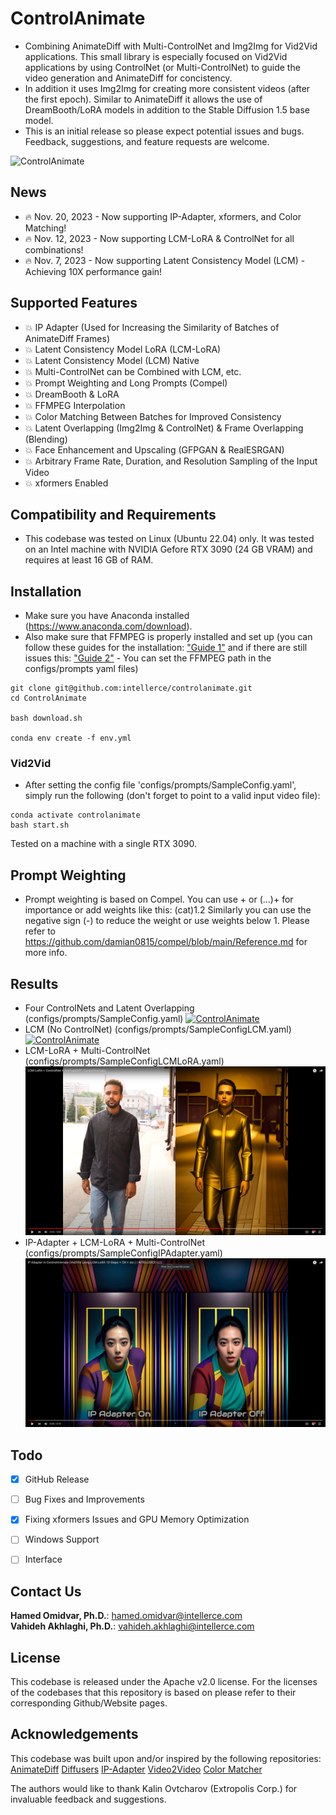# ControlAnimate

- Combining AnimateDiff with Multi-ControlNet and Img2Img for Vid2Vid applications.
This small library is especially focused on Vid2Vid applications by using ControlNet (or Multi-ControlNet) to guide the video generation and AnimateDiff for concistency.
- In addition it uses Img2Img for creating more consistent videos (after the first epoch).
Similar to AnimateDiff it allows the use of DreamBooth/LoRA models in addition to the Stable Diffusion 1.5 base model. 
- This is an initial release so please expect potential issues and bugs. Feedback, suggestions, and feature requests are welcome.

![ControlAnimate](./readme/fig1_wlogo.png?raw=true "ControlAnimate")


## News

- :fire: Nov. 20, 2023 - Now supporting IP-Adapter, xformers, and Color Matching!
- :fire: Nov. 12, 2023 - Now supporting LCM-LoRA & ControlNet for all combinations!
- :fire: Nov. 7, 2023 - Now supporting Latent Consistency Model (LCM) - Achieving 10X performance gain!



## Supported Features

- :boom: IP Adapter (Used for Increasing the Similarity of Batches of AnimateDiff Frames)
- :boom: Latent Consistency Model LoRA (LCM-LoRA)
- :boom: Latent Consistency Model (LCM) Native
- :boom: Multi-ControlNet can be Combined with LCM, etc.
- :boom: Prompt Weighting and Long Prompts (Compel)
- :boom: DreamBooth & LoRA
- :boom: FFMPEG Interpolation
- :boom: Color Matching Between Batches for Improved Consistency
- :boom: Latent Overlapping (Img2Img & ControlNet) & Frame Overlapping (Blending)
- :boom: Face Enhancement and Upscaling (GFPGAN & RealESRGAN)
- :boom: Arbitrary Frame Rate, Duration, and Resolution Sampling of the Input Video
- :boom: xformers Enabled



## Compatibility and Requirements
- This codebase was tested on Linux (Ubuntu 22.04) only.
It was tested on an Intel machine with NVIDIA Gefore RTX 3090 (24 GB VRAM) and requires at least 16 GB of RAM.

## Installation
- Make sure you have Anaconda installed (https://www.anaconda.com/download).
- Also make sure that FFMPEG is properly installed and set up (you can follow these guides for the installation: 
["Guide 1"](https://ubuntuhandbook.org/index.php/2023/03/ffmpeg-6-0-released-how-to-install-in-ubuntu-22-04-20-04/safest-way-to-install-latest-stable-ffmpeg-4-3-on-ubuntu-20-04-ppa-not-wor) and if there are still issues this: 
["Guide 2"](https://community.wolfram.com/groups/-/m/t/2188963) - You can set the FFMPEG path in the configs/prompts yaml files)

```
git clone git@github.com:intellerce/controlanimate.git
cd ControlAnimate

bash download.sh

conda env create -f env.yml
```

### Vid2Vid
- After setting the config file 'configs/prompts/SampleConfig.yaml', simply run the following (don't forget to point to a valid input video file):
```
conda activate controlanimate
bash start.sh
```
Tested on a machine with a single RTX 3090.

## Prompt Weighting
- Prompt weighting is based on Compel. You can use + or (...)+ for importance or add weights like this: (cat)1.2
Similarly you can use the negative sign (-) to reduce the weight or use weights below 1.
Please refer to https://github.com/damian0815/compel/blob/main/Reference.md for more info.

## Results
- Four ControlNets and Latent Overlapping (configs/prompts/SampleConfig.yaml)
[![ControlAnimate](./readme/result1.jpg?raw=true)](https://youtu.be/i2YFW2JSGQU "ControlAnimate")
- LCM (No ControlNet) (configs/prompts/SampleConfigLCM.yaml)
[![ControlAnimate](./readme/result_lcm.jpg?raw=true)](https://youtu.be/4xAlnOzsj3o "ControlAnimate")
- LCM-LoRA + Multi-ControlNet (configs/prompts/SampleConfigLCMLoRA.yaml)
[![ControlAnimate](./readme/lcmlora.jpg?raw=true)](https://youtu.be/bsK3NuOC5z8 "ControlAnimate")
- IP-Adapter + LCM-LoRA + Multi-ControlNet (configs/prompts/SampleConfigIPAdapter.yaml)
[![ControlAnimate](./readme/ip_adapter.jpg?raw=true)](https://youtu.be/bhDw-2KesTg "ControlAnimate")




## Todo
- [x] GitHub Release
- [ ] Bug Fixes and Improvements
- [x] Fixing xformers Issues and GPU Memory Optimization
- [ ] Windows Support
- [ ] Interface


## Contact Us
**Hamed Omidvar, Ph.D.**: [hamed.omidvar@intellerce.com](mailto:hamed.omidvar@intellerce.com)  
**Vahideh Akhlaghi, Ph.D.**: [vahideh.akhlaghi@intellerce.com](mailto:vahideh.akhlaghi@intellerce.com)  


## License
This codebase is released under the Apache v2.0 license. For the licenses of the codebases that this repository is based on please refer to their corresponding Github/Website pages.

## Acknowledgements
This codebase was built upon and/or inspired by the following repositories:
[AnimateDiff](https://github.com/guoyww/AnimateDiff)
[Diffusers](https://github.com/huggingface/diffusers)
[IP-Adapter](https://github.com/tencent-ailab/IP-Adapter)
[Video2Video](https://github.com/Filarius/video2video)
[Color Matcher](https://github.com/hahnec/color-matcher)

The authors would like to thank Kalin Ovtcharov (Extropolis Corp.) for invaluable feedback and suggestions.
